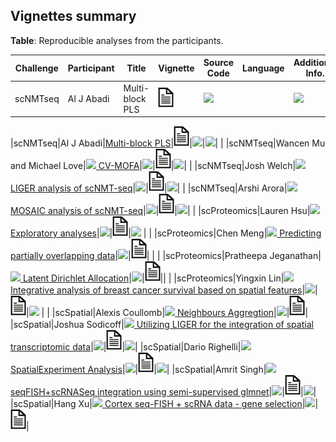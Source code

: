 <a name="vignette-table"></a>

## Vignettes summary 

**Table**: Reproducible analyses from the participants.

|Challenge|Participant|Title|Vignette|Source Code|Language|Additional Info.|
|--------|--------------|-----------|-------|-------|-------|-------|
|scNMTseq|Al J Abadi|Multi-block PLS|[![](images/icon-vignette.png)](https://aljabadi.github.io/BIRSBIO2020.scNMTseq.PLS/articles/)|[![](images/logo-github.png)](https://github.com/aljabadi/BIRSBIO2020.scNMTseq.PLS)|[](images/logo-R.png)|[![](images/logo-docker.png)](https://hub.docker.com/repository/docker/aljabadi/birs_bio_2020-scnmtseq-pls)|



|scNMTseq|Al J Abadi|[Multi-block PLS](https://github.com/aljabadi/BIRSBIO2020.scNMTseq.PLS)|[![](images/icon-vignette.png)](https://aljabadi.github.io/BIRSBIO2020.scNMTseq.PLS/articles/)|![](images/logo-R.png)|[![](images/logo-docker.png)](https://hub.docker.com/repository/docker/aljabadi/birs_bio_2020-scnmtseq-pls)| |
|scNMTseq|Wancen Mu and Michael Love|[![](images/logo-github.png) CV-MOFA](https://github.com/mikelove/BIRSBIO2020.Benchmarking.CVmofa)|![](images/logo-R.png)|[![](images/icon-vignette.png)](https://mikelove.github.io/BIRSBIO2020.Benchmarking.CVmofa/articles/)|[![](images/logo-docker.png)](https://hub.docker.com/repository/docker/aljabadi/birs_bio_2020-benchmarking-cv_mofa)| |
|scNMTseq|Josh Welch|[![](images/logo-github.png) LIGER analysis of scNMT-seq](https://github.com/jw156605/BIRSBIO2020.scNMTseq.LIGER)|![](images/logo-R.png)|[![](images/icon-vignette.png)](https://jw156605.github.io/BIRSBIO2020.scNMTseq.LIGER/articles/)|[![](images/logo-docker.png)](https://hub.docker.com/r/joshuawd/birsbio2020_scnmtseq_liger)| |
|scNMTseq|Arshi Arora|[![](images/logo-github.png) MOSAIC analysis of scNMT-seq](https://github.com/arorarshi/BIRSBIO2020.scNMTseq.MOSAIC)|![](images/logo-R.png)|[![](images/icon-vignette.png)](https://arorarshi.github.io/BIRSBIO2020.scNMTseq.MOSAIC/articles/)|[![](images/logo-docker.png)](https://hub.docker.com/repository/docker/arorarshi/birs_bio_2020-scnmtseq-mosaic)| |
|scProteomics|Lauren Hsu|[![](images/logo-github.png) Exploratory analyses](https://github.com/laurenhsu1/BIRSBIO2020.scProteomics.exploratory)|![](images/logo-R.png)|[![](images/icon-vignette.png)](https://laurenhsu1.github.io/BIRSBIO2020.scProteomics.exploratory/articles/)|[![](images/logo-docker.png)](https://hub.docker.com/repository/docker/laurenhsu/birsbio2020_scproteomics_exploratory) | |
|scProteomics|Chen Meng|[![](images/logo-github.png) Predicting partially overlapping data](https://github.com/mengchen18/BIRSBIO2020.scProteomics.predictPartialOverlappingData)|![](images/logo-R.png)|[![](images/icon-vignette.png)](https://mengchen18.github.io/BIRSBIO2020.scProteomics.predictPartialOverlappingData/articles/)| | |
|scProteomics|Pratheepa  Jeganathan|[![](images/logo-github.png) Latent Dirichlet Allocation](https://github.com/PratheepaJ/BIRSBIO2020scProteomicsLDA)|![](images/logo-R.png)|[![](images/icon-vignette.png)](https://pratheepaj.github.io/BIRSBIO2020scProteomicsLDA/articles/)|| |
|scProteomics|Yingxin Lin|[![](images/logo-github.png) Integrative analysis of breast cancer survival based on spatial features](https://github.com/YingxinLin/BIRSBIO2020.scProteomics.survival)|![](images/logo-R.png)|[![](images/icon-vignette.png)](https://yingxinlin.github.io/BIRSBIO2020.scProteomics.survival/articles/)|[![](images/logo-docker.png)](https://hub.docker.com/repository/docker/yingxinlin/scproteomics) | |
|scSpatial|Alexis Coullomb|[![](images/logo-github.png) Neighbours Aggregtion](https://github.com/AlexCoul/BIRSBIO2020.seqFISH.neighbors_aggregation)|![](images/logo-python.png)|[![](images/icon-vignette.png)](https://alexcoul.github.io/BIRSBIO2020.seqFISH.neighbors_aggregation/spatial%20analysis/transcriptomics/2020/07/15/BIRS_Biointegration-seqFISH_challenge-neighbors_aggregation.html)|
|scSpatial|Joshua Sodicoff|[![](images/logo-github.png) Utilizing LIGER for the integration of spatial transcriptomic data](https://github.com/jsodicoff/BIRSBIO2020.seqFISH.LIGERintegration)|![](images/logo-R.png)|[![](images/icon-vignette.png)](https://jsodicoff.github.io/BIRSBIO2020.seqFISH.LIGERintegration/articles/)|[![](images/logo-docker.png)](https://hub.docker.com/r/sodicoff/birsbio2020.seqfish.liger_int)|
|scSpatial|Dario Righelli|[![](images/logo-github.png) SpatialExperiment Analysis](https://github.com/drighelli/BIRSBIO2020.seqFISH.SpatialAnalysis)|![](images/logo-R.png)|[![](images/icon-vignette.png)](https://drighelli.github.io/BIRSBIO2020.seqFISH.SpatialAnalysis/articles/)|[![](images/logo-docker.png)](https://hub.docker.com/r/drighelli/birsbio2020_seqfish_spatialanalysis)|
|scSpatial|Amrit Singh|[![](images/logo-github.png) seqFISH+scRNASeq integration using semi-supervised glmnet](https://github.com/singha53/BIRSBIO2020.seqFISH.SSEnet)|![](images/logo-R.png)|[![](images/icon-vignette.png)](https://singha53.github.io/BIRSBIO2020.seqFISH.SSEnet/articles/)|[![](images/logo-docker.png)](https://hub.docker.com/repository/docker/singha53/birsbio2020_seqfish_ssenet)|
|scSpatial|Hang Xu|[![](images/logo-github.png) Cortex seq-FISH + scRNA data - gene selection](https://github.com/gooday23/BIRSBIO2020.seqFISHChallenge.geneSeletction)|![](images/logo-python.png)|[![](images/icon-vignette.png)](https://gooday23.github.io/BIRSBIO2020.seqFISHChallenge.geneSeletction/seqfish/scrna/2020/07/20/BIRS_Biointegration-seqFish_challenge-geneselection.html)|
